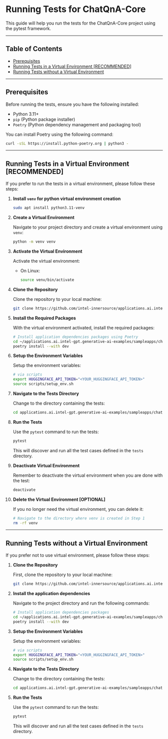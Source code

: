 # Running Tests for ChatQnA-Core

This guide will help you run the tests for the ChatQnA-Core project using the pytest framework.

---

## Table of Contents

- [Prerequisites](#prerequisites)
- [Running Tests in a Virtual Environment [RECOMMENDED]](#running-tests-in-a-virtual-environment-recommended)
- [Running Tests without a Virtual Environment](#running-tests-without-a-virtual-environment)
---

## Prerequisites

Before running the tests, ensure you have the following installed:

- Python 3.11+
- `pip` (Python package installer)
- `Poetry` (Python dependency management and packaging tool)

You can install Poetry using the following command:

```bash
curl -sSL https://install.python-poetry.org | python3 -
```

---

## Running Tests in a Virtual Environment [RECOMMENDED]

If you prefer to run the tests in a virtual environment, please follow these steps:

1. **Install `venv` for python virtual environment creation**

   ```bash
   sudo apt install python3.11-venv
   ```

2. **Create a Virtual Environment**

    Navigate to your project directory and create a virtual environment using `venv`:

    ```bash
    python -m venv venv
    ```

3. **Activate the Virtual Environment**

    Activate the virtual environment:
    - On Linux:

      ```bash
      source venv/bin/activate
      ```

4. **Clone the Repository**

   Clone the repository to your local machine:

   ```bash
   git clone https://github.com/intel-innersource/applications.ai.intel-gpt.generative-ai-examples.git
   ```

5. **Install the Required Packages**

    With the virtual environment activated, install the required packages:

    ```bash
    # Install application dependencies packages using Poetry
    cd ~/applications.ai.intel-gpt.generative-ai-examples/sampleapps/chatqna-core
    poetry install --with dev
    ```

6. **Setup the Environment Variables**

   Setup the environment variables:

   ```bash
   # via scripts
   export HUGGINGFACE_API_TOKEN="<YOUR_HUGGINGFACE_API_TOKEN>"
   source scripts/setup_env.sh
   ```

7. **Navigate to the Tests Directory**

   Change to the directory containing the tests:

   ```bash
   cd applications.ai.intel-gpt.generative-ai-examples/sampleapps/chatqna-core/tests
   ```

8. **Run the Tests**

   Use the `pytest` command to run the tests:

   ```bash
   pytest
   ```

   This will discover and run all the test cases defined in the `tests` directory.

9. **Deactivate Virtual Environment**

   Remember to deactivate the virtual environment when you are done with the test:

   ```bash
   deactivate
   ```

10. **Delete the Virtual Environment [OPTIONAL]**

    If you no longer need the virtual environment, you can delete it:

    ```bash
    # Navigate to the directory where venv is created in Step 1
    rm -rf venv
    ```

---

## Running Tests without a Virtual Environment

If you prefer not to use virtual environment, please follow these steps:

1. **Clone the Repository**

    First, clone the repository to your local machine:

    ```bash
    git clone https://github.com/intel-innersource/applications.ai.intel-gpt.generative-ai-examples.git
    ```

2. **Install the application dependencies**

   Navigate to the project directory and run the following commands:

   ```bash
   # Install application dependencies packages
   cd ~/applications.ai.intel-gpt.generative-ai-examples/sampleapps/chatqna-core/
   poetry install --with dev
   ```

3. **Setup the Environment Variables**

   Setup the environment variables:

   ```bash
   # via scripts
   export HUGGINGFACE_API_TOKEN="<YOUR_HUGGINGFACE_API_TOKEN>"
   source scripts/setup_env.sh
   ```

4. **Navigate to the Tests Directory**

    Change to the directory containing the tests:

    ```bash
    cd applications.ai.intel-gpt.generative-ai-examples/sampleapps/chatqna-core/tests
    ```

5. **Run the Tests**

    Use the `pytest` command to run the tests:

    ```bash
    pytest
    ```

    This will discover and run all the test cases defined in the `tests` directory.

